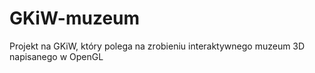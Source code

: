# GKiW-muzeum
Projekt na GKiW, który polega na zrobieniu interaktywnego muzeum 3D napisanego w OpenGL
